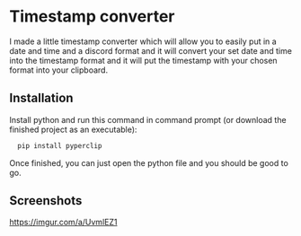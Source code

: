 
# Timestamp converter

I made a little timestamp converter which will allow you to easily put in a date
and time and a discord format and it will convert your set date and time into 
the timestamp format and it will put the timestamp with your chosen format into your clipboard.


## Installation

Install python and run this command in command prompt (or download the finished project as an executable):
```bash
  pip install pyperclip
```
Once finished, you can just open the python file and you should be good to go.
## Screenshots

https://imgur.com/a/UvmlEZ1

